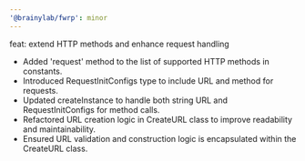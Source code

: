 ```yaml
---
'@brainylab/fwrp': minor
---
```


feat: extend HTTP methods and enhance request handling

- Added 'request' method to the list of supported HTTP methods in constants.
- Introduced RequestInitConfigs type to include URL and method for requests.
- Updated createInstance to handle both string URL and RequestInitConfigs for method calls.
- Refactored URL creation logic in CreateURL class to improve readability and maintainability.
- Ensured URL validation and construction logic is encapsulated within the CreateURL class.
